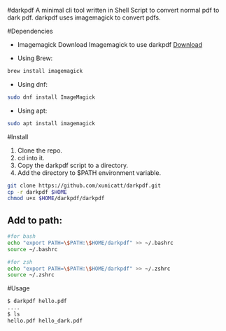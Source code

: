 #darkpdf
A minimal cli tool written in Shell Script to convert normal pdf to dark pdf. darkpdf uses imagemagick to convert pdfs.

#Dependencies
- Imagemagick
Download Imagemagick to use darkpdf
[Download](https://imagemagick.org/script/download.php)

- Using Brew:
```sh
brew install imagemagick
```

- Using dnf:
```bash
sudo dnf install ImageMagick
```

- Using apt:
```bash
sudo apt install imagemagick
```

#Install
1. Clone the repo.
2. cd into it.
3. Copy the darkpdf script to a directory.
4. Add the directory to $PATH environment variable.

```sh
git clone https://github.com/xunicatt/darkpdf.git
cp -r darkpdf $HOME
chmod u+x $HOME/darkpdf/darkpdf
```

## Add to path:
```sh
#for bash
echo "export PATH=\$PATH:\$HOME/darkpdf" >> ~/.bashrc
source ~/.bashrc

#for zsh
echo "export PATH=\$PATH:\$HOME/darkpdf" >> ~/.zshrc
source ~/.zshrc
```

#Usage
```bash
$ darkpdf hello.pdf
....
$ ls
hello.pdf hello_dark.pdf
```
